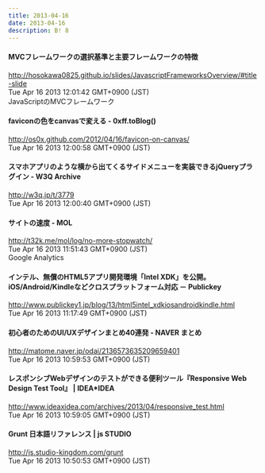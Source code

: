 ```yaml
---
title: 2013-04-16
date: 2013-04-16
description: B! 8
---
```


#### MVCフレームワークの選択基準と主要フレームワークの特徴
http://hosokawa0825.github.io/slides/JavascriptFrameworksOverview/#title-slide<br>
Tue Apr 16 2013 12:01:42 GMT+0900 (JST)<br>
JavaScriptのMVCフレームワーク


#### faviconの色をcanvasで変える - 0xff.toBlog()
http://os0x.github.com/2012/04/16/favicon-on-canvas/<br>
Tue Apr 16 2013 12:00:58 GMT+0900 (JST)<br>


#### スマホアプリのような横から出てくるサイドメニューを実装できるjQueryプラグイン - W3Q Archive
http://w3q.jp/t/3779<br>
Tue Apr 16 2013 12:00:40 GMT+0900 (JST)<br>


#### サイトの速度 - MOL
http://t32k.me/mol/log/no-more-stopwatch/<br>
Tue Apr 16 2013 11:51:43 GMT+0900 (JST)<br>
Google Analytics


#### インテル、無償のHTML5アプリ開発環境「Intel XDK」を公開。iOS/Android/Kindleなどクロスプラットフォーム対応 － Publickey
http://www.publickey1.jp/blog/13/html5intel_xdkiosandroidkindle.html<br>
Tue Apr 16 2013 11:17:49 GMT+0900 (JST)<br>


#### 初心者のためのUI/UXデザインまとめ40連発 - NAVER まとめ
http://matome.naver.jp/odai/2136573635209659401<br>
Tue Apr 16 2013 10:59:53 GMT+0900 (JST)<br>


#### レスポンシブWebデザインのテストができる便利ツール『Responsive Web Design Test Tool』 | IDEA*IDEA
http://www.ideaxidea.com/archives/2013/04/responsive_test.html<br>
Tue Apr 16 2013 10:59:05 GMT+0900 (JST)<br>


#### Grunt 日本語リファレンス | js STUDIO
http://js.studio-kingdom.com/grunt<br>
Tue Apr 16 2013 10:50:53 GMT+0900 (JST)<br>


